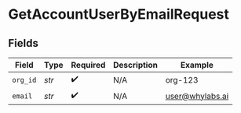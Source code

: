 # GetAccountUserByEmailRequest


## Fields

| Field              | Type               | Required           | Description        | Example            |
| ------------------ | ------------------ | ------------------ | ------------------ | ------------------ |
| `org_id`           | *str*              | :heavy_check_mark: | N/A                | org-123            |
| `email`            | *str*              | :heavy_check_mark: | N/A                | user@whylabs.ai    |